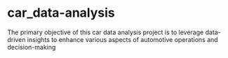 # car_data-analysis

The primary objective of this car data analysis project is to leverage data-driven insights to enhance various aspects of automotive operations and decision-making
